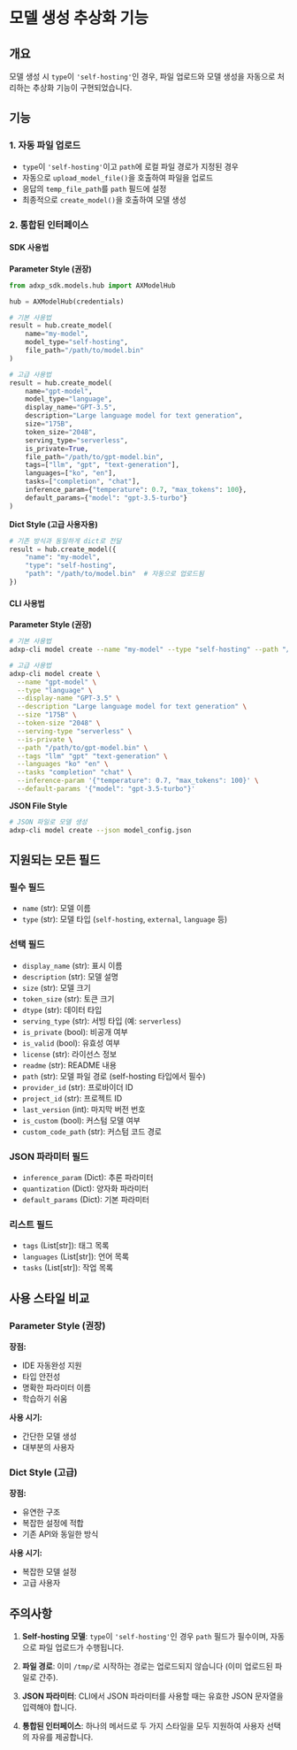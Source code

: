 # 모델 생성 추상화 기능

## 개요

모델 생성 시 `type`이 `'self-hosting'`인 경우, 파일 업로드와 모델 생성을 자동으로 처리하는 추상화 기능이 구현되었습니다.

## 기능

### 1. 자동 파일 업로드
- `type`이 `'self-hosting'`이고 `path`에 로컬 파일 경로가 지정된 경우
- 자동으로 `upload_model_file()`을 호출하여 파일을 업로드
- 응답의 `temp_file_path`를 `path` 필드에 설정
- 최종적으로 `create_model()`을 호출하여 모델 생성

### 2. 통합된 인터페이스

#### SDK 사용법

**Parameter Style (권장)**
```python
from adxp_sdk.models.hub import AXModelHub

hub = AXModelHub(credentials)

# 기본 사용법
result = hub.create_model(
    name="my-model",
    model_type="self-hosting",
    file_path="/path/to/model.bin"
)

# 고급 사용법
result = hub.create_model(
    name="gpt-model",
    model_type="language",
    display_name="GPT-3.5",
    description="Large language model for text generation",
    size="175B",
    token_size="2048",
    serving_type="serverless",
    is_private=True,
    file_path="/path/to/gpt-model.bin",
    tags=["llm", "gpt", "text-generation"],
    languages=["ko", "en"],
    tasks=["completion", "chat"],
    inference_param={"temperature": 0.7, "max_tokens": 100},
    default_params={"model": "gpt-3.5-turbo"}
)
```

**Dict Style (고급 사용자용)**
```python
# 기존 방식과 동일하게 dict로 전달
result = hub.create_model({
    "name": "my-model",
    "type": "self-hosting",
    "path": "/path/to/model.bin"  # 자동으로 업로드됨
})
```

#### CLI 사용법

**Parameter Style (권장)**
```bash
# 기본 사용법
adxp-cli model create --name "my-model" --type "self-hosting" --path "/path/to/model.bin"

# 고급 사용법
adxp-cli model create \
  --name "gpt-model" \
  --type "language" \
  --display-name "GPT-3.5" \
  --description "Large language model for text generation" \
  --size "175B" \
  --token-size "2048" \
  --serving-type "serverless" \
  --is-private \
  --path "/path/to/gpt-model.bin" \
  --tags "llm" "gpt" "text-generation" \
  --languages "ko" "en" \
  --tasks "completion" "chat" \
  --inference-param '{"temperature": 0.7, "max_tokens": 100}' \
  --default-params '{"model": "gpt-3.5-turbo"}'
```

**JSON File Style**
```bash
# JSON 파일로 모델 생성
adxp-cli model create --json model_config.json
```

## 지원되는 모든 필드

### 필수 필드
- `name` (str): 모델 이름
- `type` (str): 모델 타입 (`self-hosting`, `external`, `language` 등)

### 선택 필드
- `display_name` (str): 표시 이름
- `description` (str): 모델 설명
- `size` (str): 모델 크기
- `token_size` (str): 토큰 크기
- `dtype` (str): 데이터 타입
- `serving_type` (str): 서빙 타입 (예: `serverless`)
- `is_private` (bool): 비공개 여부
- `is_valid` (bool): 유효성 여부
- `license` (str): 라이선스 정보
- `readme` (str): README 내용
- `path` (str): 모델 파일 경로 (self-hosting 타입에서 필수)
- `provider_id` (str): 프로바이더 ID
- `project_id` (str): 프로젝트 ID
- `last_version` (int): 마지막 버전 번호
- `is_custom` (bool): 커스텀 모델 여부
- `custom_code_path` (str): 커스텀 코드 경로

### JSON 파라미터 필드
- `inference_param` (Dict): 추론 파라미터
- `quantization` (Dict): 양자화 파라미터
- `default_params` (Dict): 기본 파라미터

### 리스트 필드
- `tags` (List[str]): 태그 목록
- `languages` (List[str]): 언어 목록
- `tasks` (List[str]): 작업 목록

## 사용 스타일 비교

### Parameter Style (권장)
**장점:**
- IDE 자동완성 지원
- 타입 안전성
- 명확한 파라미터 이름
- 학습하기 쉬움

**사용 시기:**
- 간단한 모델 생성
- 대부분의 사용자

### Dict Style (고급)
**장점:**
- 유연한 구조
- 복잡한 설정에 적합
- 기존 API와 동일한 방식

**사용 시기:**
- 복잡한 모델 설정
- 고급 사용자

## 주의사항

1. **Self-hosting 모델**: `type`이 `'self-hosting'`인 경우 `path` 필드가 필수이며, 자동으로 파일 업로드가 수행됩니다.

2. **파일 경로**: 이미 `/tmp/`로 시작하는 경로는 업로드되지 않습니다 (이미 업로드된 파일로 간주).

3. **JSON 파라미터**: CLI에서 JSON 파라미터를 사용할 때는 유효한 JSON 문자열을 입력해야 합니다.

4. **통합된 인터페이스**: 하나의 메서드로 두 가지 스타일을 모두 지원하여 사용자 선택의 자유를 제공합니다. 